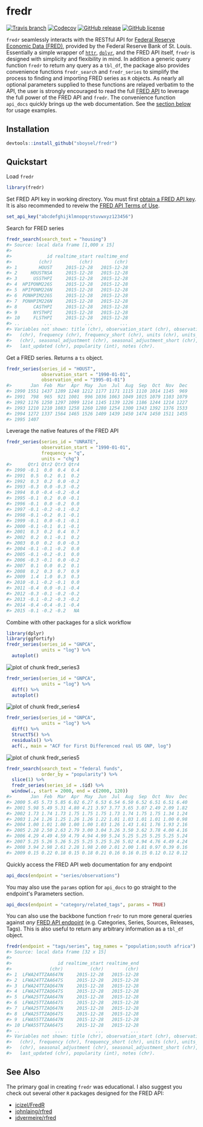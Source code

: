 # fredr

[![Travis
branch](https://img.shields.io/travis/sboysel/fredr/master.svg?style=flat-square)](https://travis-ci.org/sboysel/fredr)
[![Codecov](https://img.shields.io/codecov/c/github/sboysel/fredr/master.svg?style=flat-square)](https://codecov.io/github/sboysel/fredr)
[![GitHub
release](https://img.shields.io/github/release/sboysel/fredr.svg?style=flat-square)](https://github.com/sboysel/fredr/releases)
[![GitHub
license](https://img.shields.io/github/license/sboysel/fredr.svg?style=flat-square)](https://opensource.org/licenses/MIT)

`fredr` seamlessly interacts with the RESTful API for [Federal Reserve Economic
Data (FRED)](https://research.stlouisfed.org/fred2/), provided by the Federal
Reserve Bank of St. Louis.  Essentially a simple wrapper of
[`httr`](https://github.com/hadley/httr),
[`dplyr`](https://github.com/hadley/dplyr), and the FRED API itself, `fredr` is
designed with simplicity and flexibility in mind.  In addition a generic query
function `fredr` to return any query as a `tbl_df`, the package also provides
convenience functions `fredr_search` and `fredr_series` to simplify the process
to finding and importing FRED series as `R` objects.  As nearly all optional
parameters supplied to these functions are relayed verbatim to the API, the 
user is strongly encouraged to read the full [FRED
API](https://research.stlouisfed.org/docs/api/fred/) to leverage the full power
of the FRED API and `fredr`. The convenience function `api_docs` quickly brings
up the web documentation. See the [section below](#api_docs) for usage
examples.
## Installation

```r
devtools::install_github("sboysel/fredr")
```
## Quickstart
Load `fredr`

```r
library(fredr)
```
Set FRED API key in working directory.  You must first [obtain a FRED API
key](https://research.stlouisfed.org/docs/api/api_key.html).  It is also
recommended to reveiw the [FRED API Terms of
Use](https://research.stlouisfed.org/docs/api/terms_of_use.html).

```r
set_api_key("abcdefghijklmnopqrstuvwxyz123456")
```
Search for FRED series

```r
fredr_search(search_text = "housing")
#> Source: local data frame [1,000 x 15]
#> 
#>             id realtime_start realtime_end
#>          (chr)          (chr)        (chr)
#> 1        HOUST     2015-12-28   2015-12-28
#> 2     HOUSTNSA     2015-12-28   2015-12-28
#> 3      USSTHPI     2015-12-28   2015-12-28
#> 4  HPIPONM226S     2015-12-28   2015-12-28
#> 5  HPIPONM226N     2015-12-28   2015-12-28
#> 6  PONHPIM226S     2015-12-28   2015-12-28
#> 7  PONHPIM226N     2015-12-28   2015-12-28
#> 8      CASTHPI     2015-12-28   2015-12-28
#> 9      NYSTHPI     2015-12-28   2015-12-28
#> 10     FLSTHPI     2015-12-28   2015-12-28
#> ..         ...            ...          ...
#> Variables not shown: title (chr), observation_start (chr), observation_end
#>   (chr), frequency (chr), frequency_short (chr), units (chr), units_short
#>   (chr), seasonal_adjustment (chr), seasonal_adjustment_short (chr),
#>   last_updated (chr), popularity (int), notes (chr).
```
Get a FRED series.  Returns a `ts` object.

```r
fredr_series(series_id = "HOUST",
             observation_start = "1990-01-01",
             observation_end = "1995-01-01")
#>       Jan  Feb  Mar  Apr  May  Jun  Jul  Aug  Sep  Oct  Nov  Dec
#> 1990 1551 1437 1289 1248 1212 1177 1171 1115 1110 1014 1145  969
#> 1991  798  965  921 1001  996 1036 1063 1049 1015 1079 1103 1079
#> 1992 1176 1250 1297 1099 1214 1145 1139 1226 1186 1244 1214 1227
#> 1993 1210 1210 1083 1258 1260 1280 1254 1300 1343 1392 1376 1533
#> 1994 1272 1337 1564 1465 1526 1409 1439 1450 1474 1450 1511 1455
#> 1995 1407
```
Leverage the native features of the FRED API

```r
fredr_series(series_id = "UNRATE",
             observation_start = "1990-01-01",
             frequency = "q",
             units = "chg")
#>      Qtr1 Qtr2 Qtr3 Qtr4
#> 1990 -0.1  0.0  0.4  0.4
#> 1991  0.5  0.2  0.1  0.2
#> 1992  0.3  0.2  0.0 -0.2
#> 1993 -0.3  0.0 -0.3 -0.2
#> 1994  0.0 -0.4 -0.2 -0.4
#> 1995 -0.1  0.2  0.0 -0.1
#> 1996 -0.1  0.0 -0.2  0.0
#> 1997 -0.1 -0.2 -0.1 -0.2
#> 1998 -0.1 -0.2  0.1 -0.1
#> 1999 -0.1  0.0 -0.1 -0.1
#> 2000 -0.1 -0.1  0.1 -0.1
#> 2001  0.3  0.2  0.4  0.7
#> 2002  0.2  0.1 -0.1  0.2
#> 2003  0.0  0.2  0.0 -0.3
#> 2004 -0.1 -0.1 -0.2  0.0
#> 2005 -0.1 -0.2 -0.1  0.0
#> 2006 -0.3 -0.1  0.0 -0.2
#> 2007  0.1  0.0  0.2  0.1
#> 2008  0.2  0.3  0.7  0.9
#> 2009  1.4  1.0  0.3  0.3
#> 2010 -0.1 -0.2 -0.1  0.0
#> 2011 -0.4  0.0 -0.1 -0.4
#> 2012 -0.3 -0.1 -0.2 -0.2
#> 2013 -0.1 -0.2 -0.3 -0.2
#> 2014 -0.4 -0.4 -0.1 -0.4
#> 2015 -0.1 -0.2 -0.2   NA
```
Combine with other packages for a slick workflow

```r
library(dplyr)
library(ggfortify)
fredr_series(series_id = "GNPCA",
             units = "log") %>%
  autoplot()
```

![plot of chunk fredr_series3](figure/fredr_series3-1.png) 

```r
fredr_series(series_id = "GNPCA",
             units = "log") %>%
  diff() %>%
  autoplot()
```

![plot of chunk fredr_series4](figure/fredr_series4-1.png) 

```r
fredr_series(series_id = "GNPCA",
             units = "log") %>%
  diff() %>%
  StructTS() %>%
  residuals() %>%
  acf(., main = "ACF for First Differenced real US GNP, log")
```

![plot of chunk fredr_series5](figure/fredr_series5-1.png) 

```r
fredr_search(search_text = "federal funds",
             order_by = "popularity") %>%
  slice(1) %>%
  fredr_series(series_id = .$id) %>%
  window(., start = 2000, end = c(2000, 120))
#>       Jan  Feb  Mar  Apr  May  Jun  Jul  Aug  Sep  Oct  Nov  Dec
#> 2000 5.45 5.73 5.85 6.02 6.27 6.53 6.54 6.50 6.52 6.51 6.51 6.40
#> 2001 5.98 5.49 5.31 4.80 4.21 3.97 3.77 3.65 3.07 2.49 2.09 1.82
#> 2002 1.73 1.74 1.73 1.75 1.75 1.75 1.73 1.74 1.75 1.75 1.34 1.24
#> 2003 1.24 1.26 1.25 1.26 1.26 1.22 1.01 1.03 1.01 1.01 1.00 0.98
#> 2004 1.00 1.01 1.00 1.00 1.00 1.03 1.26 1.43 1.61 1.76 1.93 2.16
#> 2005 2.28 2.50 2.63 2.79 3.00 3.04 3.26 3.50 3.62 3.78 4.00 4.16
#> 2006 4.29 4.49 4.59 4.79 4.94 4.99 5.24 5.25 5.25 5.25 5.25 5.24
#> 2007 5.25 5.26 5.26 5.25 5.25 5.25 5.26 5.02 4.94 4.76 4.49 4.24
#> 2008 3.94 2.98 2.61 2.28 1.98 2.00 2.01 2.00 1.81 0.97 0.39 0.16
#> 2009 0.15 0.22 0.18 0.15 0.18 0.21 0.16 0.16 0.15 0.12 0.12 0.12
```

Quickly access the FRED API web documentation for any endpoint

```r
api_docs(endpoint = "series/observations")
```
You may also use the `params` option for `api_docs` to go straight to the
endpoint's Parameters section.

```r
api_docs(endpoint = "category/related_tags", params = TRUE)
```
You can also use the backbone function `fredr` to run more general queries
against *any* [FRED API
endpoint](https://research.stlouisfed.org/docs/api/fred/) (e.g. Categories,
Series, Sources, Releases, Tags).  This is also useful to return any arbitrary
information as a `tbl_df` object.

```r
fredr(endpoint = "tags/series", tag_names = "population;south africa")
#> Source: local data frame [32 x 15]
#> 
#>                 id realtime_start realtime_end
#>              (chr)          (chr)        (chr)
#> 1  LFWA24TTZAA647N     2015-12-28   2015-12-28
#> 2  LFWA24TTZAA647S     2015-12-28   2015-12-28
#> 3  LFWA24TTZAQ647N     2015-12-28   2015-12-28
#> 4  LFWA24TTZAQ647S     2015-12-28   2015-12-28
#> 5  LFWA25TTZAA647N     2015-12-28   2015-12-28
#> 6  LFWA25TTZAA647S     2015-12-28   2015-12-28
#> 7  LFWA25TTZAQ647N     2015-12-28   2015-12-28
#> 8  LFWA25TTZAQ647S     2015-12-28   2015-12-28
#> 9  LFWA55TTZAA647N     2015-12-28   2015-12-28
#> 10 LFWA55TTZAA647S     2015-12-28   2015-12-28
#> ..             ...            ...          ...
#> Variables not shown: title (chr), observation_start (chr), observation_end
#>   (chr), frequency (chr), frequency_short (chr), units (chr), units_short
#>   (chr), seasonal_adjustment (chr), seasonal_adjustment_short (chr),
#>   last_updated (chr), popularity (int), notes (chr).
```
## See Also
The primary goal in creating `fredr` was educational.  I also suggest you check
out several other `R` packages designed for the FRED API:

* [jcizel/FredR](https://github.com/jcizel/FredR)
* [johnlaing/rfred](https://github.com/johnlaing/rfred)
* [jdvermeire/rfred](https://github.com/jdvermeire/rfred)


